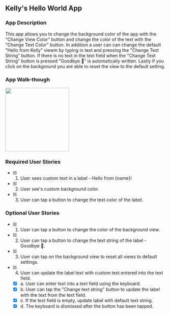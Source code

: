## Kelly's Hello World App

### App Description
This app allows you to change the background color of the app with the "Change View Color" button and change the color of the text with the "Change Text Color" button. In addition a user can can change the default "Hello from Kelly" viewm by typing in text and pressing the "Change Text String" button. If there is no text in the text field when the "Change Text String" button is pressed "Goodbye 👋" is automatically written. Lastly if you click on the background you are able to reset the view to the default setting.

### App Walk-though

<img src="https://i.imgur.com/ULMIumO.gif" width=200><br>


### Required User Stories
- [x] 1. User sees custom text in a label - Hello from {name}!
- [x] 2. User see's custom background color.
- [x] 3. User can tap a button to change the text color of the label.

### Optional User Stories
- [x] 1. User can tap a button to change the color of the background view.
- [x] 2. User can tap a button to change the text string of the label - Goodbye 👋.
- [x] 3. User can tap on the background view to reset all views to default settings.
- [x] 4. User can update the label text with custom text entered into the text field.
   - [x] a. User can enter text into a text field using the keyboard.
   - [x] b. User can tap the "Change text string" button to update the label with the text from the text field.
   - [x] c. If the text field is empty, update label with default text string.
   - [x] d. The keyboard is dismissed after the button has been tapped.
